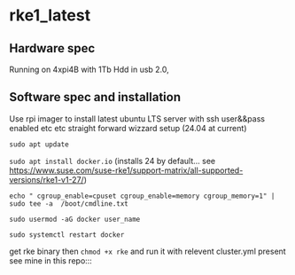 # rke1_latest  
  ## Hardware spec
Running on 4xpi4B with 1Tb Hdd in usb 2.0,  
    
  ## Software spec and installation  
Use rpi imager to install latest ubuntu LTS server with ssh user&&pass enabled etc etc straight forward wizzard setup (24.04 at current)    

```sudo apt update```  

```sudo apt install docker.io```  (installs 24 by default... see https://www.suse.com/suse-rke1/support-matrix/all-supported-versions/rke1-v1-27/)    
  
```echo " cgroup_enable=cpuset cgroup_enable=memory cgroup_memory=1" | sudo tee -a  /boot/cmdline.txt```  
  
```sudo usermod -aG docker user_name```
  
```sudo systemctl restart docker```  

get rke binary then ```chmod +x rke``` and run it with relevent cluster.yml present see mine in this repo:::

